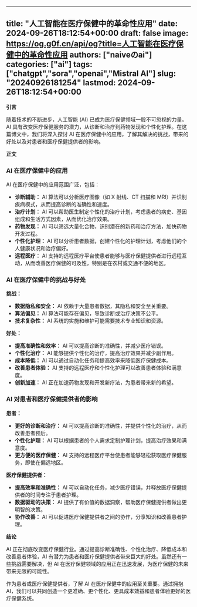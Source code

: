 
---
title: "人工智能在医疗保健中的革命性应用"
date: 2024-09-26T18:12:54+00:00
draft: false
image: https://og.g0f.cn/api/og?title=人工智能在医疗保健中的革命性应用
authors: ["naiveのai"]
categories: ["ai"]
tags: ["chatgpt","sora","openai","Mistral AI"]
slug: "20240926181254"
lastmod: 2024-09-26T18:12:54+00:00
---
**引言**

随着技术的不断进步，人工智能 (AI) 已成为医疗保健领域一股不可忽视的力量。AI 具有改变医疗保健服务的潜力，从诊断和治疗到药物发现和个性化护理。在这篇博文中，我们将深入探讨 AI 在医疗保健中的应用，了解其解决的挑战，带来的好处以及对患者和医疗保健提供者的影响。

**正文**

### AI 在医疗保健中的应用

AI 在医疗保健中的应用范围广泛，包括：

- **诊断辅助：** AI 算法可以分析医疗图像（如 X 射线、CT 扫描和 MRI）并识别疾病模式，从而提高诊断的准确性和速度。
- **治疗计划：** AI 可以帮助医生制定个性化的治疗计划，考虑患者的病史、基因组成和生活方式因素，从而优化治疗效果。
- **药物发现：** AI 可以筛选大量化合物，识别潜在的新药和治疗方法，加快药物开发过程。
- **个性化护理：** AI 可以分析患者数据，创建个性化的护理计划，考虑他们的个人健康状况和治疗偏好。
- **远程医疗：** AI 支持的远程医疗平台使患者能够与医疗保健提供者进行远程互动，从而改善医疗保健的可及性，特别是在农村或交通不便的地区。

### AI 在医疗保健中的挑战与好处

**挑战：**

- **数据隐私和安全：** AI 依赖于大量患者数据，其隐私和安全至关重要。
- **算法偏见：** AI 算法可能存在偏见，导致诊断或治疗决策不公平。
- **技术复杂性：** AI 系统的实施和维护可能需要技术专业知识和资源。

**好处：**

- **提高准确性和效率：** AI 可以提高诊断的准确性，并减少医疗错误。
- **个性化治疗：** AI 能够提供个性化的治疗，提高治疗效果并减少副作用。
- **成本降低：** AI 可以通过自动化任务和提高效率来降低医疗保健成本。
- **改善患者体验：** AI 支持的远程医疗和个性化护理可以改善患者体验和满意度。
- **创新加速：** AI 正在加速药物发现和开发新疗法，为患者带来新的希望。

### AI 对患者和医疗保健提供者的影响

**患者：**

- **更好的诊断和治疗：** AI 可以提高诊断的准确性，并提供个性化的治疗，从而改善患者预后。
- **个性化护理：** AI 可以根据患者的个人需求定制护理计划，提高治疗效果和满意度。
- **更方便的医疗保健：** AI 支持的远程医疗平台使患者能够轻松获取医疗保健服务，即使在偏远地区。

**医疗保健提供者：**

- **提高效率和准确性：** AI 可以自动化任务，减少医疗错误，并释放医疗保健提供者的时间专注于患者护理。
- **数据驱动的决策：** AI 提供了有价值的数据洞察，帮助医疗保健提供者做出更明智的决策。
- **协作改善：** AI 可以促进医疗保健提供者之间的协作，分享知识和改善患者护理。

**结论**

AI 正在彻底改变医疗保健行业。通过提高诊断准确性、个性化治疗、降低成本和改善患者体验，AI 有潜力为患者和医疗保健提供者带来巨大的好处。虽然还有一些挑战需要解决，但 AI 在医疗保健领域的应用正在迅速发展，为医疗保健的未来带来无限的可能性。

作为患者或医疗保健提供者，了解 AI 在医疗保健中的应用至关重要。通过拥抱 AI，我们可以共同创造一个更准确、更个性化、更具成本效益和患者体验更好的医疗保健系统。